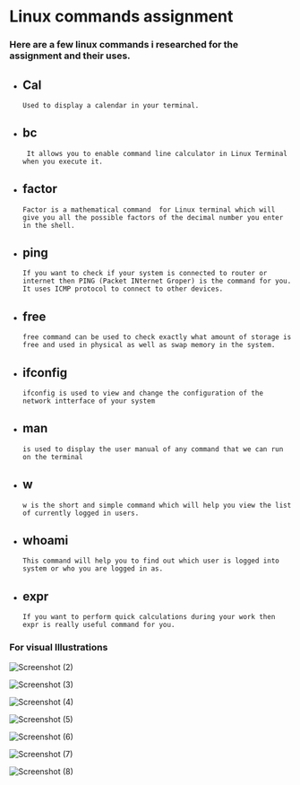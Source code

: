 # Linux commands assignment

### Here are a few linux commands i researched for the assignment and their uses.

* ## Cal  
      Used to display a calendar in your terminal.

* ## bc
       It allows you to enable command line calculator in Linux Terminal when you execute it.

* ## factor
      Factor is a mathematical command  for Linux terminal which will give you all the possible factors of the decimal number you enter in the shell.

* ## ping
      If you want to check if your system is connected to router or internet then PING (Packet INternet Groper) is the command for you. It uses ICMP protocol to connect to other devices.    

* ## free
      free command can be used to check exactly what amount of storage is free and used in physical as well as swap memory in the system.   

* ## ifconfig
      ifconfig is used to view and change the configuration of the network intterface of your system

* ## man
      is used to display the user manual of any command that we can run on the terminal       

* ## w
      w is the short and simple command which will help you view the list of currently logged in users.

* ## whoami
      This command will help you to find out which user is logged into system or who you are logged in as.

* ## expr
      If you want to perform quick calculations during your work then expr is really useful command for you.


### For visual Illustrations
![Screenshot (2)](https://user-images.githubusercontent.com/48360536/197648966-860cba3f-f8dd-44d7-b26c-419075391799.png)

![Screenshot (3)](https://user-images.githubusercontent.com/48360536/197649005-b85be745-340a-4afd-87a4-cab3e67d1476.png)

![Screenshot (4)](https://user-images.githubusercontent.com/48360536/197649073-caf041e6-9487-4bb4-a950-5e3bb5470383.png)

![Screenshot (5)](https://user-images.githubusercontent.com/48360536/197649092-45136842-8f34-44ca-be49-a56713850d4b.png)

![Screenshot (6)](https://user-images.githubusercontent.com/48360536/197649118-e3d5812a-8596-449f-80b2-e212d3f269b4.png)

![Screenshot (7)](https://user-images.githubusercontent.com/48360536/197649390-88def808-a86a-4c9e-af94-77280baef4bb.png)

![Screenshot (8)](https://user-images.githubusercontent.com/48360536/197649424-2e31fed0-2006-44a4-b1a8-0099fdfe4dc1.png)

